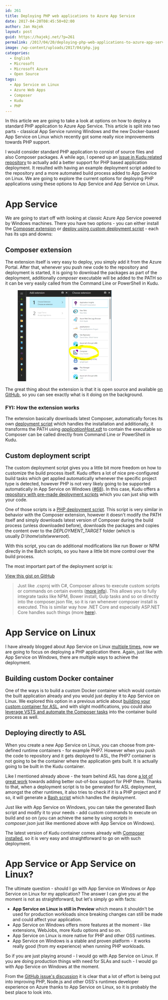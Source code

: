```yaml
---
id: 261
title: Deploying PHP web applications to Azure App Service
date: 2017-04-20T08:45:50+02:00
author: Jan Hajek
layout: post
guid: https://hajekj.net/?p=261
permalink: /2017/04/20/deploying-php-web-applications-to-azure-app-service/
image: /wp-content/uploads/2017/04/php.jpg
categories:
  - English
  - Microsoft
  - Microsoft Azure
  - Open Source
tags:
  - App Service on Linux
  - Azure Web Apps
  - Composer
  - Kudu
  - PHP
---
```

<!-- wp:paragraph {"coblocks":[]} -->
<p>In this article we are going to take a look at options on how to deploy a standard PHP application to Azure App Service. This article is split into two parts - classical App Service running Windows and the new Docker-based App Service on Linux which recently got some really nice improvements towards PHP support.</p>
<!-- /wp:paragraph -->

<!-- wp:more {"coblocks":[]} -->
<!--more-->
<!-- /wp:more -->

<!-- wp:paragraph {"coblocks":[]} -->
<p>I would consider standard PHP application to consist of source files and also Composer packages. A while ago, I opened up an <a href="https://github.com/projectkudu/KuduScript/issues/68">issue in Kudu related repository</a> to actually add a better support for PHP based application deployment. It resulted with having an example deployment script added to the repository and a more automated build process added to App Service on Linux. We are going to explore the current options for deploying PHP applications using these options to App Service and App Service on Linux.</p>
<!-- /wp:paragraph -->

<!-- wp:heading {"level":1,"coblocks":[]} -->
<h1>App Service</h1>
<!-- /wp:heading -->

<!-- wp:paragraph {"coblocks":[]} -->
<p>We are going to start off with looking at classic Azure App Service powered by Windows machines. There you have two options - you can either install the <a href="https://www.siteextensions.net/packages/ComposerExtension/">Composer extension</a> or <a href="https://github.com/projectkudu/kudu/wiki/Custom-Deployment-Script">deploy using custom deployment script</a>&nbsp;- each has its ups and downs:</p>
<!-- /wp:paragraph -->

<!-- wp:heading {"coblocks":[]} -->
<h2>Composer extension</h2>
<!-- /wp:heading -->

<!-- wp:paragraph {"coblocks":[]} -->
<p>The extension itself is very easy to deploy, you simply add it from the Azure Portal. After that, whenever you push new code to the repository and deployment is started, it is going to download the packages as part of the deployment, additionally&nbsp;<em>composer</em>&nbsp;executable will be added to the PATH so it can be very easily called from the Command Line or PowerShell in Kudu.</p>
<!-- /wp:paragraph -->

<!-- wp:image {"id":282,"align":"center","linkDestination":"custom","coblocks":[]} -->
<div class="wp-block-image"><figure class="aligncenter"><a href="/uploads/2017/04/composer_extension.png"><img src="/uploads/2017/04/composer_extension-300x290.png" alt="" class="wp-image-282"/></a></figure></div>
<!-- /wp:image -->

<!-- wp:paragraph {"coblocks":[]} -->
<p>The great thing about the extension is that it is open source and available <a href="https://github.com/SyntaxC4-MSFT/ComposerExtension">on GitHub</a>, so you can see exactly what is it doing on the background.</p>
<!-- /wp:paragraph -->

<!-- wp:heading {"level":3,"coblocks":[]} -->
<h3>FYI: How the extension works</h3>
<!-- /wp:heading -->

<!-- wp:paragraph {"coblocks":[]} -->
<p>The extension basically downloads latest Composer, automatically forces its own <a href="https://github.com/SyntaxC4-MSFT/ComposerExtension/blob/master/Content/Hooks/deploy.cmd">deployment script</a>&nbsp;which handles the installation and additionally, it transforms the PATH using <a href="https://github.com/SyntaxC4-MSFT/ComposerExtension/blob/master/Content/applicationHost.xdt"><em>applicationHost.xdt</em></a> to contain the executable so Composer can be called directly from Command Line or PowerShell in Kudu.</p>
<!-- /wp:paragraph -->

<!-- wp:heading {"coblocks":[]} -->
<h2>Custom deployment script</h2>
<!-- /wp:heading -->

<!-- wp:paragraph {"coblocks":[]} -->
<p>The custom deployment script gives you a little bit more freedom on how to customize the build process itself. Kudu offers a lot of nice&nbsp;pre-configured build tasks which get applied automatically whenever the specific project type is detected, however PHP is not very likely going to be supported automatically in App Service on Windows (<a href="https://github.com/projectkudu/KuduScript/issues/68#issuecomment-294979059">#68</a>). In this case, Kudu offers a <a href="https://github.com/projectkudu/kudu-deployment-scripts">repository with pre-made deployment scripts</a> which you can just ship with your code.</p>
<!-- /wp:paragraph -->

<!-- wp:paragraph {"coblocks":[]} -->
<p>One of those scripts is a <a href="https://github.com/projectkudu/kudu-deployment-scripts/blob/master/scripts/deploy-php.cmd">PHP deployment script</a>. This script is very similar in behavior with the Composer extension, however it doesn't modify the PATH itself and simply downloads latest version of Composer during the build process (unless downloaded before), downloads the packages and copies the content over to the&nbsp;<em>DEPLOYMENT_TARGET</em> folder (which is usually&nbsp;<em>D:\home\site\wwwroot</em>).</p>
<!-- /wp:paragraph -->

<!-- wp:paragraph {"coblocks":[]} -->
<p>With this script, you can do additional modifications like run&nbsp;Bower or NPM directly in the Batch scripts, so you have a little bit more control over the build process.</p>
<!-- /wp:paragraph -->

<!-- wp:paragraph {"coblocks":[]} -->
<p>The most important part of the deployment script is:</p>
<!-- /wp:paragraph -->

<!-- wp:coblocks/gist {"url":"https://gist.github.com/hajekj/17ab3a7a18b1ad545ff000252dc35451","file":"261-1.bat","coblocks":[]} -->
<div class="wp-block-coblocks-gist"><script src="https://gist.github.com/hajekj/17ab3a7a18b1ad545ff000252dc35451.js?file=261-1.bat"></script><noscript><a href="https://gist.github.com/hajekj/17ab3a7a18b1ad545ff000252dc35451#file-261-1-bat">View this gist on GitHub</a></noscript></div>
<!-- /wp:coblocks/gist -->

<!-- wp:quote {"coblocks":[]} -->
<blockquote class="wp-block-quote"><p>Just like .csproj with C#, Composer allows to execute custom scripts or commands on certain events (<a href="https://getcomposer.org/doc/articles/scripts.md">more info</a>). This allows you to fully integrate tasks like NPM, Bower install, Gulp tasks and so on directly into the composer.json file, so it is ran whenever composer install is executed. This is similar way how .NET Core and especially ASP.NET Core handles such things (more <a href="https://docs.microsoft.com/en-us/dotnet/articles/core/tools/project-json-to-csproj#scripts">here</a>).</p></blockquote>
<!-- /wp:quote -->

<!-- wp:heading {"level":1,"coblocks":[]} -->
<h1>App Service on Linux</h1>
<!-- /wp:heading -->

<!-- wp:paragraph {"coblocks":[]} -->
<p>I have already blogged about App Service on Linux <a href="https://hajekj.net/2016/12/25/building-custom-docker-images-for-use-in-app-service-on-linux/">multiple times</a>, now we are going to focus on deploying a PHP application there. Again, just like with App Service on Windows, there are multiple ways to achieve the deployment.</p>
<!-- /wp:paragraph -->

<!-- wp:heading {"coblocks":[]} -->
<h2>Building custom Docker container</h2>
<!-- /wp:heading -->

<!-- wp:paragraph {"coblocks":[]} -->
<p>One of the ways is to build a custom Docker container which would contain the built application already and you would just deploy it to App Service on Linux. We explored this option in a previous article about <a href="https://hajekj.net/2016/12/25/building-custom-docker-images-for-use-in-app-service-on-linux/">building your custom container for ASL</a>, and with slight modifications, you could also <a href="https://hajekj.net/2016/10/30/creating-a-build-agent-and-definition-for-php-in-vsts/">leverage VSTS and automate the Composer tasks</a> into the container build process as well.</p>
<!-- /wp:paragraph -->

<!-- wp:heading {"coblocks":[]} -->
<h2>Deploying directly to ASL</h2>
<!-- /wp:heading -->

<!-- wp:paragraph {"coblocks":[]} -->
<p>When you create a new App Service on Linux, you can choose from pre-defined runtime containers - for example PHP7. However when you push the code to repository and it gets deployed to ASL, the PHP7 container is not going to be the container where the application gets built. It is actually going to be built in the Kudu container.</p>
<!-- /wp:paragraph -->

<!-- wp:paragraph {"coblocks":[]} -->
<p>Like I mentioned already above - the team behind ASL has done <a href="https://github.com/projectkudu/KuduScript/commit/5166d4f19d598b3f4f00078a7dca9f50c9ecf4be">a lot of great work</a> towards adding better out-of-box support for PHP there. Thanks to that, when a deployment script is to be generated for ASL deployment, amongst the other runtimes, it also tries to check if it is a PHP project and if so, it will generate a <a href="https://github.com/projectkudu/KuduScript/blob/5166d4f19d598b3f4f00078a7dca9f50c9ecf4be/lib/templates/deploy.bash.php.template">Bash script</a> which handles the deployment.</p>
<!-- /wp:paragraph -->

<!-- wp:paragraph {"coblocks":[]} -->
<p>Just like with App Service on Windows, you can take the generated Bash script and modify it to your needs - add custom commands to execute on build and so on (you can achieve the same by using <em>scripts</em> in <em>composer.json</em> just like mentioned above with App Service on Windows).</p>
<!-- /wp:paragraph -->

<!-- wp:paragraph {"coblocks":[]} -->
<p>The latest version of Kudu container comes already with <a href="https://github.com/Azure-App-Service/kudu/blob/master/1.4/Dockerfile#L261">Composer installed</a>, so&nbsp;it is very easy and straightforward to go on with such deployment.</p>
<!-- /wp:paragraph -->

<!-- wp:heading {"level":1,"coblocks":[]} -->
<h1>App Service or App Service on Linux?</h1>
<!-- /wp:heading -->

<!-- wp:paragraph {"coblocks":[]} -->
<p>The ultimate question - should I go with App Service on Windows or App Service on Linux for my application? The answer I can give you at the moment is not as straightforward, but let's simply go&nbsp;with facts:</p>
<!-- /wp:paragraph -->

<!-- wp:list {"coblocks":[]} -->
<ul><li><strong>App Service on Linux is still in Preview</strong> which means it shouldn't be used for production workloads since breaking changes can still be made and could affect your application.</li><li>App Service on Windows offers more features at the moment - like extensions, WebJobs, more Kudu options and so on.</li><li>App Service on Linux is more native for PHP and other OSS runtimes.</li><li>App Service on Windows is a stable and proven platform - it works really good (from my experience) when running PHP workloads.</li></ul>
<!-- /wp:list -->

<!-- wp:paragraph {"coblocks":[]} -->
<p>So if you are just playing around - I would go with App Service on Linux. If you are doing production things with need for SLAs and such - I would go with App Service on Windows at the moment.</p>
<!-- /wp:paragraph -->

<!-- wp:paragraph {"coblocks":[]} -->
<p>From the <a href="https://github.com/projectkudu/KuduScript/issues/68#issuecomment-294979059">GitHub issue's discussion</a> it is clear that a lot of effort is being put into improving PHP, Node.js and other OSS's runtimes developer experience on Azure thanks to App Service on Linux, so it is probably the best place to look into.</p>
<!-- /wp:paragraph -->